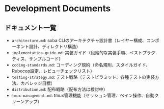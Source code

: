 # Development Documents

## ドキュメント一覧

- `architecture.md`: soba CLIのアーキテクチャ設計書（レイヤー構成、コンポーネント設計、ディレクトリ構造）
- `implementation-guide.md`: 実装ガイド（段階的な実装手順、ベストプラクティス、サンプルコード）
- `coding-standards.md`: コーディング規約（命名規則、スタイルガイド、Rubocop設定、レビューチェックリスト）
- `testing-strategy.md`: テスト戦略（テストピラミッド、各種テストの実装方法、カバレッジ目標）
- `distribution.md`: 配布戦略（配布方法は検討中）
- `tmux-management.md`: tmux管理機能（セッション管理、ペイン操作、自動クリーンアップ）